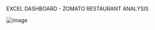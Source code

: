 EXCEL DASHBOARD - ZOMATO RESTAURANT ANALYSIS

![image](https://github.com/suparthjain22/Spreadsheet-project-Zomato-Restaurants---SpreadSheet-Project-Zomato-Restaurant---9uq8f37cxa3u/assets/48563076/a6bea39e-4654-4312-ab5e-f7ab5ad67ae5)
